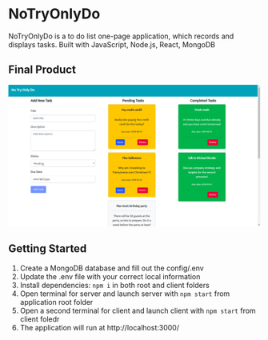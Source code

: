 # NoTryOnlyDo

NoTryOnlyDo is a to do list one-page application, which records and displays tasks.
Built with JavaScript, Node.js, React, MongoDB

## Final Product

!["Screenshot of NoTryOnlyDo home page"](https://github.com/geoerika/NoTryOnlyDo/blob/master/docs/Screenshot%20for%20NoTryOnlyDo%20home%20page.png)

## Getting Started

1. Create a MongoDB database and fill out the config/.env
2. Update the .env file with your correct local information
3. Install dependencies: `npm i` in both root and client folders
4. Open terminal for server and launch server with `npm start` from application root folder
5. Open a second terminal for client and launch client with `npm start` from client foledr
6. The application will run at http://localhost:3000/
